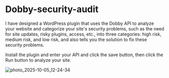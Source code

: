 # Dobby-security-audit

I have designed a WordPress plugin that uses the Dobby API to analyze your website and categorize your site's security problems, such as the need for site updates, risky plugins, access, etc., into three categories: high risk, medium risk, and low risk, and also tells you the solution to fix these security problems.

Install the plugin and enter your API and click the save button, then click the Run button to analyze your site.


![photo_2025-10-05_12-24-34](https://github.com/user-attachments/assets/d08c6120-2fd5-4e4e-a828-997aaf349239)



